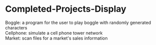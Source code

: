# Completed-Projects-Display

Boggle: a program for the user to play boggle with randomly generated characters  
Cellphone: simulate a cell phone tower network  
Market: scan files for a market's sales information
